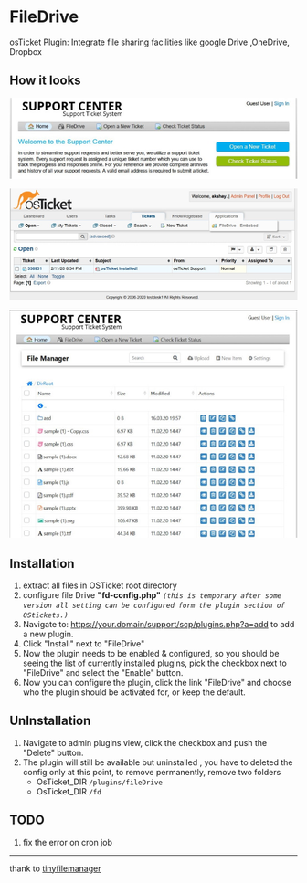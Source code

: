 # FileDrive
osTicket Plugin: Integrate file sharing facilities like google Drive ,OneDrive, Dropbox

## How it looks
![guest](fd/DirRoot/preview_images/guest.jpg)

![menu](fd/DirRoot/preview_images/menu.jpg)

![staff_admin](fd/DirRoot/preview_images/staff_admin.jpg) 


## Installation
1. extract all files in OSTicket root directory 
2. configure file Drive **"fd-config.php"** _`(this is temporary after some version all setting can be configured form the plugin section of OStickets.)`_
3. Navigate to: https://your.domain/support/scp/plugins.php?a=add to add a new plugin.
4. Click "Install" next to "FileDrive"
5. Now the plugin needs to be enabled & configured, so you should be seeing the list of currently installed plugins, pick the checkbox next to "FileDrive" and select the "Enable" button.
6. Now you can configure the plugin, click the link "FileDrive" and choose who the plugin should be activated for, or keep the default.

## UnInstallation 
1. Navigate to admin plugins view, click the checkbox and push the "Delete" button.
2. The plugin will still be available but uninstalled , you have to deleted the config only at this point, to remove permanently, remove two folders 
    * OsTicket_DIR  `/plugins/fileDrive`
    * OsTicket_DIR  `/fd`


## TODO
1. fix the error on cron job 
---
thank to [tinyfilemanager](https://github.com/prasathmani/tinyfilemanager) 

